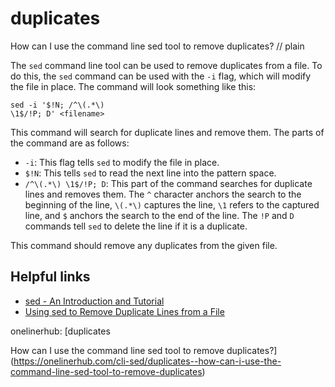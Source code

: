 # duplicates

How can I use the command line sed tool to remove duplicates?
// plain

The `sed` command line tool can be used to remove duplicates from a file. To do this, the `sed` command can be used with the `-i` flag, which will modify the file in place. The command will look something like this:

```
sed -i '$!N; /^\(.*\)
\1$/!P; D' <filename>
```

This command will search for duplicate lines and remove them. The parts of the command are as follows:

* `-i`: This flag tells `sed` to modify the file in place.
* `$!N`: This tells `sed` to read the next line into the pattern space.
* `/^\(.*\)
\1$/!P; D`: This part of the command searches for duplicate lines and removes them. The `^` character anchors the search to the beginning of the line, `\(.*\)` captures the line, `\1` refers to the captured line, and `$` anchors the search to the end of the line. The `!P` and `D` commands tell `sed` to delete the line if it is a duplicate.

This command should remove any duplicates from the given file.

## Helpful links

* [sed - An Introduction and Tutorial](https://www.grymoire.com/Unix/Sed.html)
* [Using sed to Remove Duplicate Lines from a File](https://stackoverflow.com/questions/17773376/using-sed-to-remove-duplicate-lines-from-a-file)

onelinerhub: [duplicates

How can I use the command line sed tool to remove duplicates?](https://onelinerhub.com/cli-sed/duplicates--how-can-i-use-the-command-line-sed-tool-to-remove-duplicates)